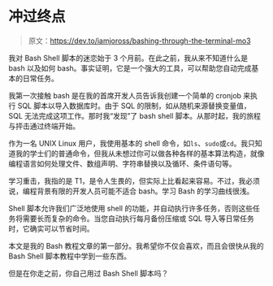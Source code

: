 # 冲过终点

> 原文：<https://dev.to/iamjoross/bashing-through-the-terminal-mo3>

我对 Bash Shell 脚本的迷恋始于 3 个月前。在此之前，我从来不知道什么是 bash 以及如何 bash。事实证明，它是一个强大的工具，可以帮助您自动完成基本的日常任务。

我第一次接触 bash 是在我的首席开发人员告诉我创建一个简单的 cronjob 来执行 SQL 脚本以导入数据库时。由于 SQL 的限制，如从随机来源替换变量值，SQL 无法完成这项工作。那时我“发现”了 bash shell 脚本。从那时起，我的旅程与抨击通过终端开始。

作为一名 UNIX Linux 用户，我使用基本的 shell 命令，如`ls`、`sudo`或`cd`。我只知道我的学士们的普通命令，但我从未想过你可以做各种各样的基本算法构造，就像编程语言如何处理文件、数组声明、字符串替换以及循环、条件语句等。

学习重击，我指的是 T1，是令人生畏的，但实际上比看起来容易。不过，我必须说，编程背景有限的开发人员可能不适合 bash。学习 Bash 的学习曲线很浅。

Shell 脚本允许我们广泛地使用 shell 的功能，并自动执行许多任务，否则这些任务将需要长而复杂的命令。当您自动执行每月备份压缩或 SQL 导入等日常任务时，它确实可以节省时间。

本文是我的 Bash 教程文章的第一部分。我希望你不仅会喜欢，而且会很快从我的 Bash Shell 脚本教程中学到一些东西。

但是在你走之前，你自己用过 Bash Shell 脚本吗？